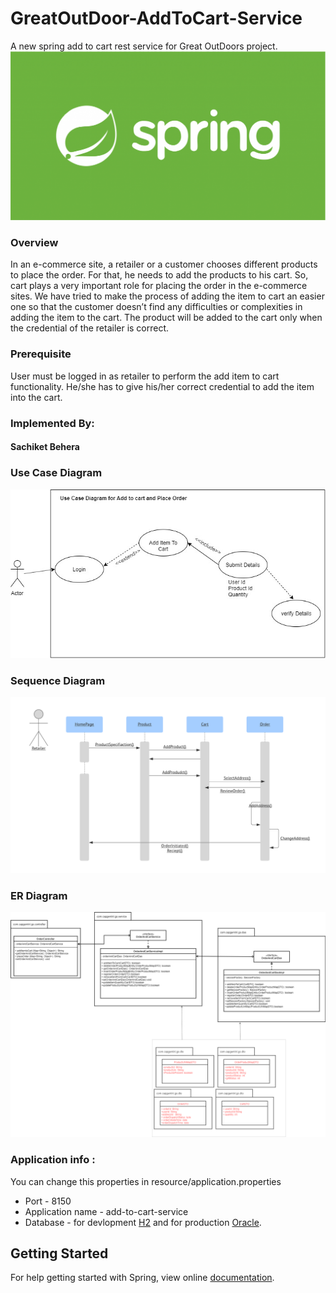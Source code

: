 # GreatOutDoor-AddToCart-Service

A new spring add to cart rest service for Great OutDoors project.
![](spring.png)

### Overview
In an e-commerce site, a retailer or a customer chooses different products to place the order. For that, he needs to add the products to his cart. So, cart plays a very important role for placing the order in the e-commerce sites. We have tried to make the process of adding the item to cart an easier one so that the customer doesn’t find any difficulties or complexities in adding the item to the cart. The product will be added to the cart only when the credential of the retailer is correct.


### Prerequisite 
User must be logged in as retailer to perform the add item to cart functionality. He/she has to give his/her correct credential to add the item into the cart. 

### Implemented By: 
#### Sachiket Behera


### Use Case Diagram 
![](documents/Use_Case_Diagram-AddToCart.png)

### Sequence Diagram 
![](documents/Sequence_Diagram-Order.png)

### ER Diagram 
![](documents/ER_Diagram-AddToCart.png)

### Application info :
You can change this properties in resource/application.properties
* Port - 8150
* Application name - add-to-cart-service
* Database - for devlopment [H2](https://www.h2database.com/) and for production [Oracle](https://www.oracle.com/). 

## Getting Started

For help getting started with Spring, view online
[documentation](https://spring.io/).

